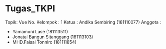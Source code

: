 # Tugas_TKPI

Topik: Vue
No. Kelompok : 1
Ketua : Andika Sembiring (181110077)
Anggota :
- Yamamoni Lase (181113511)
- Jonatal Bangun Sitanggang (181113103)
- MHD.Faisal Tonniro (181111854)
